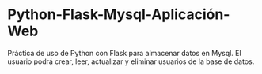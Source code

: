 # Python-Flask-Mysql-Aplicación-Web

Práctica de uso de Python con Flask para almacenar datos en Mysql.
El usuario podrá crear, leer, actualizar y eliminar usuarios de la base de datos.
